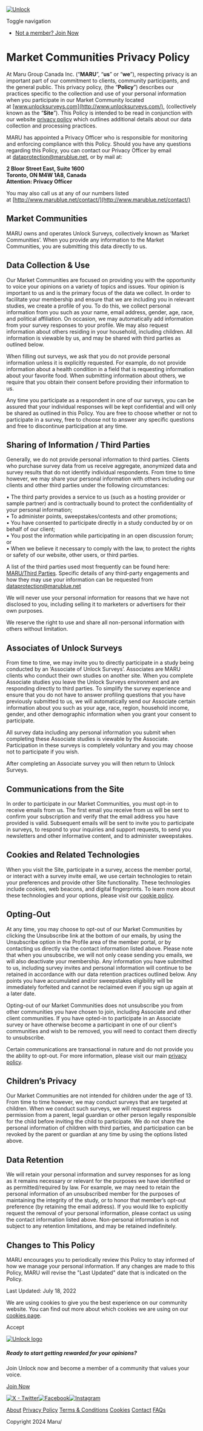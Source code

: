 [![Unlock](/img/header/logo.svg)](https://www.springboardamerica.com/)

Toggle navigation

* [Not a member? Join Now](https://www.springboardamerica.com/recruit?rmId=799a8e4b-5c17-4d86-8008-855a9f2134e3&rmPub=MSBAPortal2023)

Market Communities Privacy Policy
=================================

At Maru Group Canada Inc. (“**MARU**”, “**us**” or “**we**”), respecting privacy is an important part of our commitment to clients, community participants, and the general public. This privacy policy, (the “**Policy**”) describes our practices specific to the collection and use of your personal information when you participate in our Market Community located at [www.unlocksurveys.com](http://www.unlocksurveys.com/), (collectively known as the “**Site**”). This Policy is intended to be read in conjunction with our website [privacy policy](http://marublue.net/privacy) which outlines additional details about our data collection and processing practices.

MARU has appointed a Privacy Officer who is responsible for monitoring and enforcing compliance with this Policy. Should you have any questions regarding this Policy, you can contact our Privacy Officer by email at [dataprotection@marublue.net](mailto:dataprotection@marublue.net), or by mail at:

**2 Bloor Street East, Suite 1600  
Toronto, ON M4W 1A8, Canada   
Attention: Privacy Officer**

You may also call us at any of our numbers listed at [http://www.marublue.net/contact/](http://www.marublue.net/contact/)

Market Communities
------------------

MARU owns and operates Unlock Surveys, collectively known as ‘Market Communities’. When you provide any information to the Market Communities, you are submitting this data directly to us. 

Data Collection & Use
---------------------

Our Market Communities are focused on providing you with the opportunity to voice your opinions on a variety of topics and issues. Your opinion is important to us and is the primary focus of the data we collect. In order to facilitate your membership and ensure that we are including you in relevant studies, we create a profile of you. To do this, we collect personal information from you such as your name, email address, gender, age, race, and political affiliation. On occasion, we may automatically add information from your survey responses to your profile. We may also request information about others residing in your household, including children. All information is viewable by us, and may be shared with third parties as outlined below.

When filling out surveys, we ask that you do not provide personal information unless it is explicitly requested. For example, do not provide information about a health condition in a field that is requesting information about your favorite food. When submitting information about others, we require that you obtain their consent before providing their information to us.

Any time you participate as a respondent in one of our surveys, you can be assured that your individual responses will be kept confidential and will only be shared as outlined in this Policy. You are free to choose whether or not to participate in a survey, free to choose not to answer any specific questions and free to discontinue participation at any time.

Sharing of Information / Third Parties
--------------------------------------

Generally, we do not provide personal information to third parties. Clients who purchase survey data from us receive aggregate, anonymized data and survey results that do not identify individual respondents. From time to time however, we may share your personal information with others including our clients and other third parties under the following circumstances:

• The third party provides a service to us (such as a hosting provider or sample partner) and is contractually bound to protect the confidentiality of your personal information;  
• To administer points, sweepstakes/contests and other promotions;  
• You have consented to participate directly in a study conducted by or on behalf of our client;  
• You post the information while participating in an open discussion forum; or  
• When we believe it necessary to comply with the law, to protect the rights or safety of our website, other users, or third parties.

A list of the third parties used most frequently can be found here: [MARU/Third Parties](https://www.marugroup.net/s/third-party-list-July-21-2022.pdf). Specific details of any third-party engagements and how they may use your information can be requested from [dataprotection@marublue.net](mailto:dataprotection@marublue.net)

We will never use your personal information for reasons that we have not disclosed to you, including selling it to marketers or advertisers for their own purposes.

We reserve the right to use and share all non-personal information with others without limitation.

Associates of Unlock Surveys
----------------------------

From time to time, we may invite you to directly participate in a study being conducted by an ‘Associate of Unlock Surveys’. Associates are MARU clients who conduct their own studies on another site. When you complete Associate studies you leave the Unlock Surveys environment and are responding directly to third parties. To simplify the survey experience and ensure that you do not have to answer profiling questions that you have previously submitted to us, we will automatically send our Associate certain information about you such as your age, race, region, household income, gender, and other demographic information when you grant your consent to participate.

All survey data including any personal information you submit when completing these Associate studies is viewable by the Associate. Participation in these surveys is completely voluntary and you may choose not to participate if you wish. 

After completing an Associate survey you will then return to Unlock Surveys.

Communications from the Site
----------------------------

In order to participate in our Market Communities, you must opt-in to receive emails from us. The first email you receive from us will be sent to confirm your subscription and verify that the email address you have provided is valid. Subsequent emails will be sent to invite you to participate in surveys, to respond to your inquiries and support requests, to send you newsletters and other informative content, and to administer sweepstakes.

Cookies and Related Technologies
--------------------------------

When you visit the Site, participate in a survey, access the member portal, or interact with a survey invite email, we use certain technologies to retain your preferences and provide other Site functionality. These technologies include cookies, web beacons, and digital fingerprints. To learn more about these technologies and your options, please visit our [cookie policy](https://www.marublue.net/cookie-policy).

Opting-Out
----------

At any time, you may choose to opt-out of our Market Communities by clicking the Unsubscribe link at the bottom of our emails, by using the Unsubscribe option in the Profile area of the member portal, or by contacting us directly via the contact information listed above. Please note that when you unsubscribe, we will not only cease sending you emails, we will also deactivate your membership. Any information you have submitted to us, including survey invites and personal information will continue to be retained in accordance with our data retention practices outlined below. Any points you have accumulated and/or sweepstakes eligibility will be immediately forfeited and cannot be reclaimed even if you sign up again at a later date. 

Opting-out of our Market Communities does not unsubscribe you from other communities you have chosen to join, including Associate and other client communities. If you have opted-in to participate in an Associate survey or have otherwise become a participant in one of our client's communities and wish to be removed, you will need to contact them directly to unsubscribe.

Certain communications are transactional in nature and do not provide you the ability to opt-out. For more information, please visit our main [privacy policy](http://marublue.net/privacy).

Children’s Privacy
------------------

Our Market Communities are not intended for children under the age of 13. From time to time however, we may conduct surveys that are targeted at children. When we conduct such surveys, we will request express permission from a parent, legal guardian or other person legally responsible for the child before inviting the child to participate. We do not share the personal information of children with third parties, and participation can be revoked by the parent or guardian at any time by using the options listed above.

Data Retention
--------------

We will retain your personal information and survey responses for as long as it remains necessary or relevant for the purposes we have identified or as permitted/required by law. For example, we may need to retain the personal information of an unsubscribed member for the purposes of maintaining the integrity of the study, or to honor that member’s opt-out preference (by retaining the email address). If you would like to explicitly request the removal of your personal information, please contact us using the contact information listed above. Non-personal information is not subject to any retention limitations, and may be retained indefinitely.

Changes to This Policy
----------------------

MARU encourages you to periodically review this Policy to stay informed of how we manage your personal information. If any changes are made to this Policy, MARU will revise the "Last Updated" date that is indicated on the Policy.

Last Updated: July 18, 2022

We are using cookies to give you the best experience on our community website. You can find out more about which cookies we are using on our [cookies page](https://www.springboardamerica.com/static/cookies).

Accept

[![Unlock logo](/img/unlock-logo.svg)](https://www.springboardamerica.com/)

##### Ready to start getting rewarded for your opinions?

Join Unlock now and become a member of a community that values your voice.

[Join Now](https://www.springboardamerica.com/recruit?rmId=2f185e3a-6eab-4463-9c62-582ed1b47423&rmPub=PortalJoin2024)

 [![X - Twitter](/img/icons/x.svg)](https://twitter.com/UnlockSurveysUS/)[![Facebook](/img/icons/facebook.svg)](https://www.facebook.com/UnlockSurveysAmerica/)[![Instagram](/img/icons/instagram.svg)](https://www.instagram.com/unlocksurveysamerica/)

[About](https://www.springboardamerica.com/static/about) [Privacy Policy](https://www.springboardamerica.com/static/privacy) [Terms & Conditions](https://www.springboardamerica.com/static/terms) [Cookies](https://www.springboardamerica.com/static/cookies) [Contact](https://www.springboardamerica.com/static/contact) [FAQs](https://www.springboardamerica.com/static/faqs)

Copyright 2024 Maru/